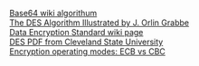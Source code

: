 [Base64 wiki algorithum](https://en.wikibooks.org/wiki/Algorithm_Implementation/Miscellaneous/Base64)\
[The DES Algorithm Illustrated by J. Orlin Grabbe](http://page.math.tu-berlin.de/~kant/teaching/hess/krypto-ws2006/des.htm)\
[Data Encryption Standard wiki page](https://en.wikipedia.org/wiki/Data_Encryption_Standard)\
[DES PDF from Cleveland State University](https://academic.csuohio.edu/yuc/security/Chapter_06_Data_Encription_Standard.pdf) \
[Encryption operating modes: ECB vs CBC](https://adayinthelifeof.nl/2010/12/08/encryption-operating-modes-ecb-vs-cbc/)
